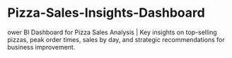 # Pizza-Sales-Insights-Dashboard
ower BI Dashboard for Pizza Sales Analysis | Key insights on top-selling pizzas, peak order times, sales by day, and strategic recommendations for business improvement.
